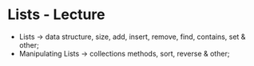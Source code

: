 # Lists - Lecture

* Lists -> data structure, size, add, insert, remove, find, contains, set & other;
* Manipulating Lists -> collections methods, sort, reverse & other;
